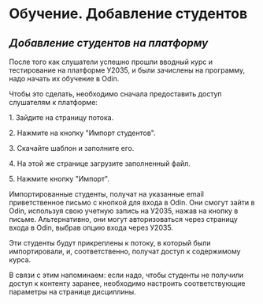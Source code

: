 # Обучение. Добавление студентов

## _Добавление студентов на платформу_

После того как слушатели успешно прошли вводный курс и тестирование на платформе У2035, и были зачислены на программу, надо начать их обучение в Odin.

Чтобы это сделать, необходимо сначала предоставить доступ слушателям к платформе:

1\. Зайдите на страницу потока.

2\. Нажмите на кнопку "Импорт студентов".

3\. Скачайте шаблон и заполните его.

4\. На этой же странице загрузите заполненный файл.

5\. Нажмите кнопку "Импорт".

Импортированные студенты, получат на указанные email приветственное письмо с кнопкой для входа в Odin. Они смогут зайти в Odin, используя свою учетную запись на У2035, нажав на кнопку в письме. Альтернативно, они могут авторизоваться через страницу входа в Odin, выбрав опцию входа через У2035.

Эти студенты будут прикреплены к потоку, в который были импортировали, и, соответственно, получат доступ к содержимому курса.

В связи с этим напоминаем: если надо, чтобы студенты не получили доступ к контенту заранее, необходимо настроить соответствующие параметры на странице дисциплины.
